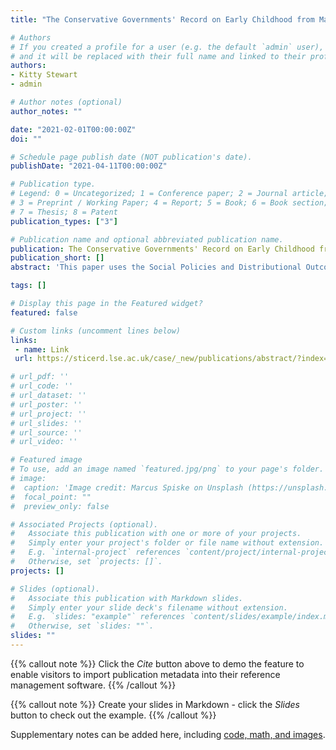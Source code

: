 ```yaml
---
title: "The Conservative Governments' Record on Early Childhood from May 2015 to pre-COVID 2020: Policies, Spending and Outcomes"

# Authors
# If you created a profile for a user (e.g. the default `admin` user), write the username (folder name) here 
# and it will be replaced with their full name and linked to their profile.
authors:
- Kitty Stewart
- admin

# Author notes (optional)
author_notes: ""

date: "2021-02-01T00:00:00Z"
doi: ""

# Schedule page publish date (NOT publication's date).
publishDate: "2021-04-11T00:00:00Z"

# Publication type.
# Legend: 0 = Uncategorized; 1 = Conference paper; 2 = Journal article;
# 3 = Preprint / Working Paper; 4 = Report; 5 = Book; 6 = Book section;
# 7 = Thesis; 8 = Patent
publication_types: ["3"]

# Publication name and optional abbreviated publication name.
publication: The Conservative Governments' Record on Early Childhood from May 2015 to pre-COVID 2020
publication_short: []
abstract: 'This paper uses the Social Policies and Distributional Outcomes framework to evaluate the record of successive Conservative administrations on early childhood during the period between 2015 and the eve of the COVID-19 pandemic in February 2020. The paper covers services and benefits for families with children under five, with a focus on England. The paper analyses early childhood policies and goals during this period, the level and distribution of public spending on services and benefits, and their impact on inputs (such as staff qualifications), outputs (such as take-up of early education and childcare) and outcomes (such as gaps in early cognitive development). The paper points to a mixed record on policies for young children and their families: there was progress on improving childcare affordability, but little action on childcare quality, while Sure Start children’s centres continued to be squeezed and cash benefits were cut. Overall, spending on young children fell and became less progressive. By 2020 inequalities had widened in a range of early child outcomes, including child poverty, low birthweight and child obesity. This left early childhood – and inequalities within it in particular – in a precarious position on the eve of the COVID-19 pandemic.'

tags: []

# Display this page in the Featured widget?
featured: false

# Custom links (uncomment lines below)
links:
 - name: Link
 url: https://sticerd.lse.ac.uk/case/_new/publications/abstract/?index=7717

# url_pdf: ''
# url_code: ''
# url_dataset: ''
# url_poster: ''
# url_project: ''
# url_slides: ''
# url_source: ''
# url_video: ''

# Featured image
# To use, add an image named `featured.jpg/png` to your page's folder. 
# image:
#  caption: 'Image credit: Marcus Spiske on Unsplash (https://unsplash.com/photos/yt5e_nZ7CZ8)'
#  focal_point: ""
#  preview_only: false

# Associated Projects (optional).
#   Associate this publication with one or more of your projects.
#   Simply enter your project's folder or file name without extension.
#   E.g. `internal-project` references `content/project/internal-project/index.md`.
#   Otherwise, set `projects: []`.
projects: []

# Slides (optional).
#   Associate this publication with Markdown slides.
#   Simply enter your slide deck's filename without extension.
#   E.g. `slides: "example"` references `content/slides/example/index.md`.
#   Otherwise, set `slides: ""`.
slides: ""
---
```


{{% callout note %}}
Click the *Cite* button above to demo the feature to enable visitors to import publication metadata into their reference management software.
{{% /callout %}}

{{% callout note %}}
Create your slides in Markdown - click the *Slides* button to check out the example.
{{% /callout %}}

Supplementary notes can be added here, including [code, math, and images](https://wowchemy.com/docs/writing-markdown-latex/).
